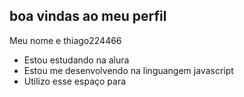 ## boa vindas ao meu perfil

Meu nome e thiago224466

- Estou estudando na alura
- Estou me desenvolvendo na linguangem javascript
- Utilizo esse espaço para
